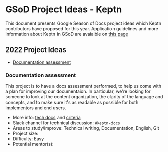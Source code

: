 # GSoD Project Ideas - Keptn

This document presents Google Season of Docs project ideas
which Keptn contributors have proposed for this year.
Application guidelines and more information about Keptn
in GSoD are avaialble on [this page](../README.md)

## 2022 Project Ideas

- [Documentation assessment](#keptn-docs-assessment) 

<a name="keptn-docs-assessment"></a>
### Documentation assessment

This project is to have a docs assessment performed, to help us come with a plan for improving our documentaion. In particular, we're looking for someone to look at the content organization, the clarity of the language and concepts, and to make sure it's as readable as possible for both implementors and end users.

- More info: [tech docs](https://github.com/cncf/techdocs/blob/main/assessments/howto.md) and [criteria](https://github.com/cncf/techdocs/blob/main/assessments/criteria.md)
- Slack channel for technical discussion: `#keptn-docs`
- Areas to study/improve: Technical writing, Documentation, English, Git
- Project size: 
- Difficulty: Easy
- Potential mentor(s): 